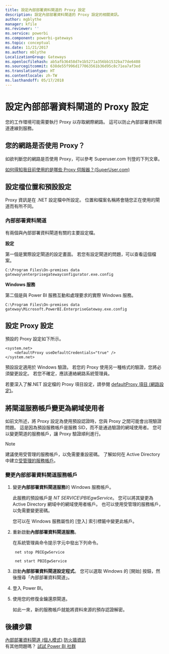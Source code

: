 ```yaml
---
title: 設定內部部署資料閘道的 Proxy 設定
description: 設定內部部署資料閘道的 Proxy 設定的相關資訊。
author: mgblythe
manager: kfile
ms.reviewer: ''
ms.service: powerbi
ms.component: powerbi-gateways
ms.topic: conceptual
ms.date: 11/21/2017
ms.author: mblythe
LocalizationGroup: Gateways
ms.openlocfilehash: ab5afb36458d7e1b5271a356bb1532ba77de6408
ms.sourcegitcommit: 638de55f996d177063561b36d95c8c71ea7af3ed
ms.translationtype: HT
ms.contentlocale: zh-TW
ms.lasthandoff: 05/17/2018
---
```

# <a name="configuring-proxy-settings-for-the-on-premises-data-gateway"></a>設定內部部署資料閘道的 Proxy 設定
您的工作環境可能需要執行 Proxy 以存取網際網路。 這可以防止內部部署資料閘道連線到服務。

## <a name="does-your-network-use-a-proxy"></a>您的網路是否使用 Proxy？
如欲判斷您的網路是否使用 Proxy，可以參考 Superuser.com 刊登的下列文章。

[如何得知我目前使用的是哪些 Proxy 伺服器？(SuperUser.com)](https://superuser.com/questions/346372/how-do-i-know-what-proxy-server-im-using)

## <a name="configuration-file-location-and-default-configuration"></a>設定檔位置和預設設定
Proxy 資訊是在 .NET 設定檔中所設定。 位置和檔案名稱將會隨您正在使用的閘道而有所不同。

### <a name="on-premises-data-gateway"></a>內部部署資料閘道
有兩個與內部部署資料閘道有關的主要設定檔。

**設定**

第一個是實際設定閘道的設定畫面。 若您有設定閘道的問題，可以查看這個檔案。

    C:\Program Files\On-premises data gateway\enterprisegatewayconfigurator.exe.config

**Windows 服務**

第二個是與 Power BI 服務互動和處理要求的實際 Windows 服務。

    C:\Program Files\On-premises data gateway\Microsoft.PowerBI.EnterpriseGateway.exe.config

## <a name="configuring-proxy-settings"></a>設定 Proxy 設定
預設的 Proxy 設定如下所示。

    <system.net>
        <defaultProxy useDefaultCredentials="true" />
    </system.net>

預設設定適用於 Windows 驗證。 若您的 Proxy 使用另一種格式的驗證，您將必須變更設定。 若您不確定，應該連絡網路系統管理員。

若要深入了解.NET 設定檔的 Proxy 項目設定，請參閱 [defaultProxy 項目 (網路設定)](https://msdn.microsoft.com/library/kd3cf2ex.aspx)。

## <a name="changing-the-gateway-service-account-to-a-domain-user"></a>將閘道服務帳戶變更為網域使用者
如前文所述，將 Proxy 設定為使用預設認證時，您與 Proxy 之間可能會出現驗證問題。 這是因為預設服務帳戶是服務 SID，而不是通過驗證的網域使用者。 您可以變更閘道的服務帳戶，讓 Proxy 驗證順利進行。

> [!NOTE]
> 建議使用受管理的服務帳戶，以免需要重設密碼。 了解如何在 Active Directory 中建立[受管理的服務帳戶](https://technet.microsoft.com/library/dd548356.aspx)。
> 
> 

### <a name="change-the-on-premises-data-gateway-service-account"></a>變更內部部署資料閘道服務帳戶
1. 變更**內部部署資料閘道服務**的 Windows 服務帳戶。
   
    此服務的預設帳戶是 *NT SERVICE\PBIEgwService*。 您可以將其變更為 Active Directory 網域中的網域使用者帳戶。 也可以使用受管理的服務帳戶，以免需要變更密碼。
   
    您可以在 Windows 服務屬性的 [登入] 索引標籤中變更此帳戶。
2. 重新啟動**內部部署資料閘道服務**。
   
    在系統管理員命令提示字元中發出下列命令。
   
        net stop PBIEgwService
   
        net start PBIEgwService
3. 啟動**內部部署資料閘道設定程式**。 您可以選取 Windows 的 [開始] 按鈕，然後搜尋「內部部署資料閘道」。
4. 登入 Power BI。
5. 使用您的修復金鑰還原閘道。
   
    如此一來，新的服務帳戶就能將資料來源的預存認證解密。

## <a name="next-steps"></a>後續步驟
[內部部署資料閘道 (個人模式)](service-gateway-personal-mode.md)
[防火牆資訊](service-gateway-onprem-tshoot.md#firewall-or-proxy)  
有其他問題嗎？ [試試 Power BI 社群](http://community.powerbi.com/)

